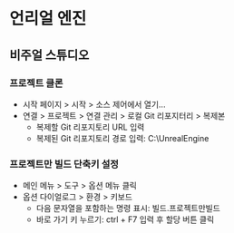 # 언리얼 엔진

## 비주얼 스튜디오

### 프로젝트 클론

* 시작 페이지 > 시작 > 소스 제어에서 열기...
* 연결 > 프로젝트 > 연결 관리 > 로컬 Git 리포지터리 > 복제본 
    * 복제할 Git 리포지토리 URL 입력
    * 복제된 Git 리포지토리 경로 입력: C:\UnrealEngine

### 프로젝트만 빌드 단축키 설정

* 메인 메뉴 > 도구 > 옵션 메뉴 클릭
* 옵션 다이얼로그 > 환경 > 키보드
    * 다음 문자열을 포함하는 명령 표시: 빌드.프로젝트만빌드 
    * 바로 가기 키 누르기: ctrl + F7 입력 후 할당 버튼 클릭
